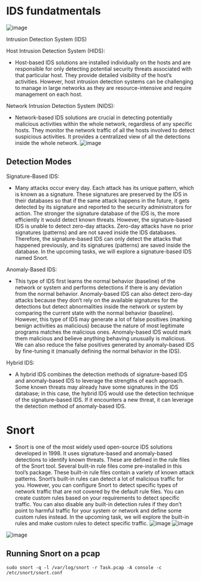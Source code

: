 # IDS fundatmentals
![image](https://github.com/user-attachments/assets/bcdb369c-eb12-4e79-90ac-35959596249c)

Intrusion Detection System (IDS)

Host Intrusion Detection System (HIDS): 
- Host-based IDS solutions are installed individually on the hosts and are responsible for only detecting potential security threats associated with that particular host. They provide detailed visibility of the host’s activities. However, host intrusion detection systems can be challenging to manage in large networks as they are resource-intensive and require management on each host.

Network Intrusion Detection System (NIDS): 
- Network-based IDS solutions are crucial in detecting potentially malicious activities within the whole network, regardless of any specific hosts. They monitor the network traffic of all the hosts involved to detect suspicious activities. It provides a centralized view of all the detections inside the whole network.
![image](https://github.com/user-attachments/assets/800d93c4-abcb-42e5-8139-f2a7167a34b2)

## Detection Modes
Signature-Based IDS:
- Many attacks occur every day. Each attack has its unique pattern, which is known as a signature. These signatures are preserved by the IDS in their databases so that if the same attack happens in the future, it gets detected by its signature and reported to the security administrators for action. The stronger the signature database of the IDS is, the more efficiently it would detect known threats. However, the signature-based IDS is unable to detect zero-day attacks. Zero-day attacks have no prior signatures (patterns) and are not saved inside the IDS databases. Therefore, the signature-based IDS can only detect the attacks that happened previously, and its signatures (patterns) are saved inside the database. In the upcoming tasks, we will explore a signature-based IDS named Snort.

Anomaly-Based IDS: 
- This type of IDS first learns the normal behavior (baseline) of the network or system and performs detections if there is any deviation from the normal behavior. Anomaly-based IDS can also detect zero-day attacks because they don’t rely on the available signatures for the detections but detect abnormalities inside the network or system by comparing the current state with the normal behavior (baseline). However, this type of IDS may generate a lot of false positives (marking benign activities as malicious) because the nature of most legitimate programs matches the malicious ones. Anomaly-based IDS would mark them malicious and believe anything behaving unusually is malicious. We can also reduce the false positives generated by anomaly-based IDS by fine-tuning it (manually defining the normal behavior in the IDS).

Hybrid IDS:
- A hybrid IDS combines the detection methods of signature-based IDS and anomaly-based IDS to leverage the strengths of each approach. Some known threats may already have some signatures in the IDS database; in this case, the hybrid IDS would use the detection technique of the signature-based IDS. If it encounters a new threat, it can leverage the detection method of anomaly-based IDS.

# Snort
- Snort is one of the most widely used open-source IDS solutions developed in 1998. It uses signature-based and anomaly-based detections to identify known threats. These are defined in the rule files of the Snort tool. Several built-in rule files come pre-installed in this tool’s package. These built-in rule files contain a variety of known attack patterns. Snort’s built-in rules can detect a lot of malicious traffic for you. However, you can configure Snort to detect specific types of network traffic that are not covered by the default rule files. You can create custom rules based on your requirements to detect specific traffic. You can also disable any built-in detection rules if they don’t point to harmful traffic for your system or network and define some custom rules instead. In the upcoming task, we will explore the built-in rules and make custom rules to detect specific traffic.
![image](https://github.com/user-attachments/assets/b6c1b00b-fa16-49e5-80aa-d3ded4d0b032)
![image](https://github.com/user-attachments/assets/634deabc-4fb4-4f5b-af81-1b1e7830f7b3)


![image](https://github.com/user-attachments/assets/d3488dad-20e4-46e7-8c71-42bb1489af8b)

## Running Snort on a pcap
    sudo snort -q -l /var/log/snort -r Task.pcap -A console -c /etc/snort/snort.conf



